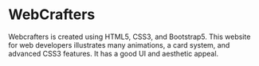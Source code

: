 # WebCrafters
Webcrafters is created using HTML5, CSS3, and Bootstrap5. This website for web developers illustrates many animations, a card system, and advanced CSS3 features. It has a good UI and aesthetic appeal.
